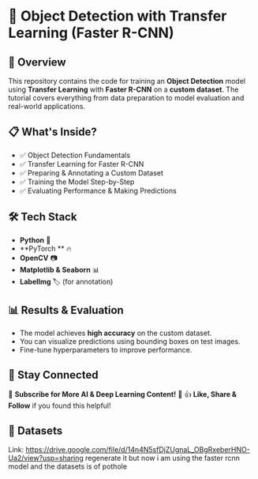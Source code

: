 
# 🚀 Object Detection with Transfer Learning (Faster R-CNN)

## 📌 Overview
This repository contains the code for training an **Object Detection** model using **Transfer Learning** with **Faster R-CNN** on a **custom dataset**. The tutorial covers everything from data preparation to model evaluation and real-world applications.

## 📋 What's Inside?
- ✅ Object Detection Fundamentals
- ✅ Transfer Learning for Faster R-CNN
- ✅ Preparing & Annotating a Custom Dataset
- ✅ Training the Model Step-by-Step
- ✅ Evaluating Performance & Making Predictions

## 🛠 Tech Stack
- **Python** 🐍
- **PyTorch ** 🔥
- **OpenCV** 📷
- **Matplotlib & Seaborn** 📊
- **LabelImg** 🏷️ (for annotation)

## 📊 Results & Evaluation
- The model achieves **high accuracy** on the custom dataset.
- You can visualize predictions using bounding boxes on test images.
- Fine-tune hyperparameters to improve performance.

## 📢 Stay Connected
📌 **Subscribe for More AI & Deep Learning Content!** 🔔
👍 **Like, Share & Follow** if you found this helpful!

## 🔗 **Datasets**
Link: https://drive.google.com/file/d/14n4N5sfDjZUgnaL_OBgRxeberHNO-Ua2/view?usp=sharing
regenerate it but now i am using the faster rcnn model and the datasets is of pothole 
